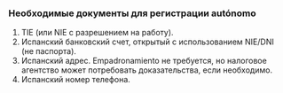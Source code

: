 ### Необходимые документы для регистрации autónomo

1. TIE (или NIE с разрешением на работу).
2. Испанский банковский счет, открытый с использованием NIE/DNI (не паспорта).
3. Испанский адрес. Empadronamiento не требуется, но налоговое агентство может потребовать доказательства, если
   необходимо.
4. Испанский номер телефона.
